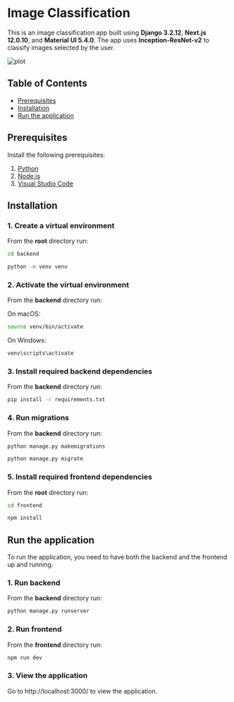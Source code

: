 # Image Classification

This is an image classification app built using **Django 3.2.12**, **Next.js 12.0.10**, and **Material UI 5.4.0**. The app uses **Inception-ResNet-v2** to classify images selected by the user.


![plot](https://github.com/BobsProgrammingAcademy/Image-Classification/blob/main/frontend/public/images/image_classification.png?raw=true)


## Table of Contents 
- [Prerequisites](#prerequisites)
- [Installation](#installation)
- [Run the application](#run-the-application)


## Prerequisites

Install the following prerequisites:

1. [Python](https://www.python.org/downloads/)
2. [Node.js](https://nodejs.org/en/)
3. [Visual Studio Code](https://code.visualstudio.com/download)


## Installation

### 1. Create a virtual environment

From the **root** directory run:

```bash
cd backend
```
```bash
python -m venv venv
```

### 2. Activate the virtual environment

From the **backend** directory run:

On macOS:

```bash
source venv/bin/activate
```

On Windows:

```bash
venv\scripts\activate
```

### 3. Install required backend dependencies

From the **backend** directory run:

```bash
pip install -r requirements.txt
```

### 4. Run migrations

From the **backend** directory run:

```bash
python manage.py makemigrations
```

```bash
python manage.py migrate
```

### 5. Install required frontend dependencies

From the **root** directory run:

```bash
cd frontend
```
```bash
npm install
```

## Run the application

To run the application, you need to have both the backend and the frontend up and running.

### 1. Run backend

From the **backend** directory run:

```bash
python manage.py runserver
```

### 2. Run frontend

From the **frontend** directory run:

```bash
npm run dev
```

### 3. View the application

Go to http://localhost:3000/ to view the application.
